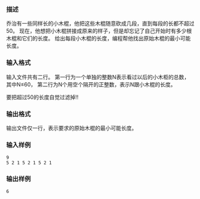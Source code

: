 ### 描述

乔治有一些同样长的小木棍，他把这些木棍随意砍成几段，直到每段的长都不超过50。 现在，他想把小木棍拼接成原来的样子，但是却忘记了自己开始时有多少根木棍和它们的长度。 给出每段小木棍的长度，编程帮他找出原始木棍的最小可能长度。 

### 输入格式

输入文件共有二行。 第一行为一个单独的整数N表示看过以后的小木柜的总数，其中N≤60， 第二行为N个用空个隔开的正整数，表示N跟小木棍的长度。 

要把超过50的长度自觉过滤掉!!

### 输出格式

输出文件仅一行，表示要求的原始木棍的最小可能长度。

### 输入样例

```plaintext
9
5 2 1 5 2 1 5 2 1 
```

### 输出样例

```plaintext
6 
```

